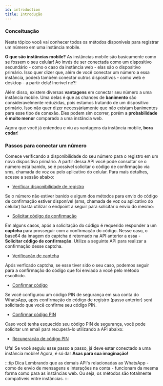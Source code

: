 ```yaml
---
id: introduction
title: Introdução
---
```


### Conceituação

Neste tópico você vai conhecer todos os métodos disponiveis para registrar um número em uma instância mobile.

**O que são instâncias mobile?** As instâncias mobile são basicamente como se fossem o seu celular! Ao invés de ser conectada como um dispositivo secundário - como o caso da instância web - elas são o dispositivo primário. Isso quer dizer que, além de você conectar um número a essa instância, poderá também conectar outros dispositivos - como web e desktop - a partir dela! Incrível né?!

Além disso, existem diversas **vantagens** em conectar seu número a uma instância mobile. Uma delas é que as chances de **banimento** são consideravelmente reduzidas, pois estamos tratando de um dispositivo primário. Isso não quer dizer necessáriamente que não existam banimentos para esse tipo de conexão. Eles podem sim ocorrer, porém a **probabilidade é muito menor** comparado a uma instância web.

Agora que você já entendeu e viu as vantagens da instância mobile, **bora codar**!


### Passos para conectar um número

Comece verificando a disponibilidade do seu número para o registro em um novo dispositivo primário. A partir dessa API você pode consultar se o número está banido, se é possível solicitar o código de confirmação via sms, chamada de voz ou pelo aplicativo do celular. Para mais detalhes, acesse a sessão abaixo:

- [Verificar disponibilidade de registro](./registration-available)

Se o número não estiver banido e algum dos métodos para envio do código de confirmação estiver disponível (sms, chamada de voz ou aplicativo do celular) basta utilizar o endpoint a seguir para solicitar o envio do mesmo:

- [Solicitar código de confirmação](./request-code)

Em alguns casos, após a solicitação do código é requerido responder a um **captcha** para prosseguir com a confirmação do código. Nesse caso, o base64 da imagem do captcha é retornado na API anterior a essa - **Solicitar código de confirmação**. Utilize a seguinte API para realizar a confirmação desse captcha.

- [Verificação de captcha](./captcha-confirm)

Após verficado captcha, se esse tiver sido o seu caso, podemos seguir para a confirmação do código que foi enviado a você pelo método escolhido.

- [Confirmar código](./confirm-code)

Se você configurou um código PIN de segurança em sua conta do WhatsApp, após confirmação do código de registro (passo anterior) será solicitado que você confirme seu código PIN.

- [Confirmar código PIN](./confirm-security-code.md)

Caso você tenha esquecido seu código PIN de segurança, você pode solicitar um email para recuperá-lo utilizando a API abaixo:

- [Recuperação de código PIN](./forgot-security-code.md)

Ufa! Se você seguiu esse passo a passo, já deve estar conectado a uma instância mobile! Agora, é só dar **Asas para sua imaginação!**

:::tip Dica
Lembrando que as demais API's relacionadas ao WhatsApp - como de envio de mensagens e interações na conta - funcionam da mesma forma como para as instâncias web. Ou seja, os métodos são totalmente compatíveis entre instâncias.
:::
